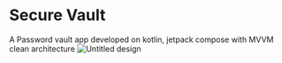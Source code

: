 # Secure Vault
A Password vault app developed on kotlin, jetpack compose with MVVM clean architecture
![Untitled design](https://user-images.githubusercontent.com/51921201/183724069-780eab35-c297-40fd-a321-c0a5592678ef.png)

